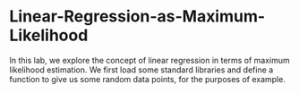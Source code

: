# Linear-Regression-as-Maximum-Likelihood
In this lab, we explore the concept of linear regression in terms of maximum likelihood estimation.  We first load some standard libraries and define a function to give us some random data points, for the purposes of example.
